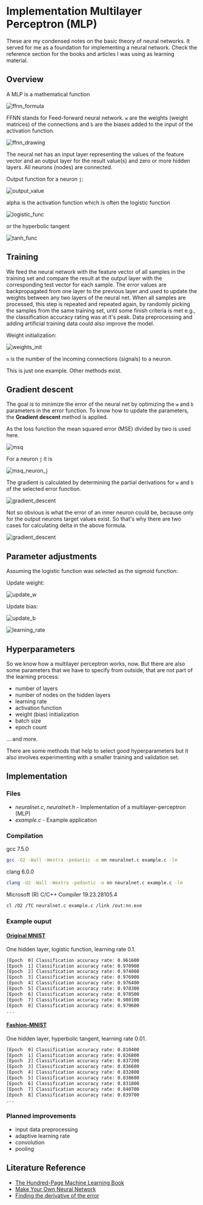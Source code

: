 # Implementation Multilayer Perceptron (MLP)

These are my condensed notes on the basic theory of neural networks. It served for me as a foundation for implementing a neural network. Check the reference section for the books and articles I was using as learning material.

## Overview
A MLP is a mathematical function

![ffnn_formula](./readme_files/1.png)

FFNN stands for Feed-forward neural network. `w` are the weights (weight matrices) of the connections and `b` are the biases added to the input of the activation function.

![ffnn_drawing](./readme_files/12.png)

The neural net has an input layer representing the values of the feature vector and an output layer for the result value(s) and zero or more hidden layers. All neurons (nodes) are connected.

Output function for a neuron `j`:

![output_value](./readme_files/2.png)

alpha is the activation function which is often the logistic function

![logistic_func](./readme_files/3.png)

or the hyperbolic tangent

![tanh_func](./readme_files/4.png)

## Training

We feed the neural network with the feature vector of all samples in the training set and compare the result at the output layer with the corresponding test vector for each sample. The error values are backpropagated from one layer to the previous layer and used to update the weights between any two layers of the neural net. When all samples are processed, this step is repeated and repeated again, by randomly picking the samples from the same training set, until some finish criteria is met e.g., the classification accuracy rating was at it's peak. Data preprocessing and adding artificial training data could also improve the model.

Weight initialization:

![weights_init](./readme_files/11.png)

`n` is the number of the incoming connections (signals) to a neuron.

This is just one example. Other methods exist.

## Gradient descent

The goal is to minimize the error of the neural net by optimizing the `w` and `b` parameters in the error function. To know how to update the parameters, the **Gradient descent** method is applied.

As the loss function the mean squared error (MSE) divided by two is used here.

![msq](./readme_files/5.png)

For a neuron `j` it is

![msq_neuron_j](./readme_files/6.png)

The gradient is calculated by determining the partial derivations for `w` and `b` of the selected error function.

![gradient_descent](./readme_files/7.png)

Not so obvious is what the error of an inner neuron could be, because only for the output neurons target values exist. So that's why there are two cases for calculating delta in the above formula.

![gradient_descent](./readme_files/13.png)

## Parameter adjustments

Assuming the logistic function was selected as the sigmoid function:

Update weight:

![update_w](./readme_files/8.png)

Update bias:

![update_b](./readme_files/10.png)

![learning_rate](./readme_files/9.png)

## Hyperparameters

So we know how a multilayer perceptron works, now. But there are also some parameters that we have to specify from outside, that are not part of the learning process:
- number of layers
- number of nodes on the hidden layers
- learning rate
- activation function
- weight (bias) initialization
- batch size
- epoch count

... and more.

There are some methods that help to select good hyperparameters but it also involves experimenting with a smaller training and validation set.

## Implementation

### Files

* _neuralnet.c_, _neuralnet.h_ - Implementation of a multilayer-perceptron (MLP)
* _example.c_ - Example application

### Compilation

gcc 7.5.0
~~~bash
gcc -O2 -Wall -Wextra -pedantic -o nn neuralnet.c example.c -lm
~~~

clang 6.0.0
~~~bash
clang -O2 -Wall -Wextra -pedantic -o nn neuralnet.c example.c -lm
~~~

Microsoft (R) C/C++ Compiler 19.23.28105.4
~~~bash
cl /O2 /TC neuralnet.c example.c /link /out:nn.exe
~~~

### Example ouput

#### [Original MNIST](http://yann.lecun.com/exdb/mnist/)

One hidden layer, logistic function, learning rate 0.1.

~~~bash
[Epoch  0] Classification accuracy rate: 0.961600
[Epoch  1] Classification accuracy rate: 0.970900
[Epoch  2] Classification accuracy rate: 0.974000
[Epoch  3] Classification accuracy rate: 0.976900
[Epoch  4] Classification accuracy rate: 0.976400
[Epoch  5] Classification accuracy rate: 0.978300
[Epoch  6] Classification accuracy rate: 0.978500
[Epoch  7] Classification accuracy rate: 0.980100
[Epoch  8] Classification accuracy rate: 0.979600
...
~~~

#### [Fashion-MNIST](https://github.com/zalandoresearch/fashion-mnist)

One hidden layer, hyperbolic tangent, learning rate 0.01.

~~~bash
[Epoch  0] Classification accuracy rate: 0.810400
[Epoch  1] Classification accuracy rate: 0.826800
[Epoch  2] Classification accuracy rate: 0.837200
[Epoch  3] Classification accuracy rate: 0.836600
[Epoch  4] Classification accuracy rate: 0.832800
[Epoch  5] Classification accuracy rate: 0.838600
[Epoch  6] Classification accuracy rate: 0.831800
[Epoch  7] Classification accuracy rate: 0.840700
[Epoch  8] Classification accuracy rate: 0.839700
...
~~~

### Planned improvements
* input data preprocessing
* adaptive learning rate
* convolution
* pooling

## Literature Reference

 * [The Hundred-Page Machine Learning Book](http://themlbook.com/)
 * [Make Your Own Neural Network](https://makeyourownneuralnetwork.blogspot.com/)
 * [Finding the derivative of the error](https://en.wikipedia.org/wiki/Backpropagation#Finding_the_derivative_of_the_error)
